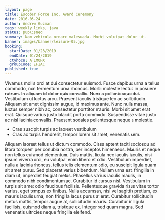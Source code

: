 ```yaml
---
layout: page
title: Escobar Force Inc. Award Ceremony
date: 2016-05-24
author: Andrew Guzman
tags: weekly links, java
status: published
summary: Nam vehicula ornare malesuada. Morbi volutpat dolor ut.
banner: images/banner/leisure-05.jpg
booking:
  startDate: 01/23/2019
  endDate: 01/24/2019
  ctyhocn: ATLMOHX
  groupCode: EFIAC
published: true
---
```

Vivamus mollis orci at dui consectetur euismod. Fusce dapibus urna a tellus commodo, non fermentum urna rhoncus. Morbi molestie lectus in posuere rutrum. In aliquam id dolor quis convallis. Nunc a pellentesque dui. Vestibulum ut luctus arcu. Praesent iaculis tristique leo ac sollicitudin. Aliquam sit amet dignissim augue, id maximus ante. Nunc nulla massa, luctus semper nibh ac, consectetur porttitor mauris. Morbi sit amet erat erat. Quisque varius justo blandit porta commodo. Suspendisse vitae justo ac nisl lacinia convallis. Praesent sodales pellentesque neque a molestie.

* Cras suscipit turpis ac laoreet vestibulum
* Cras ac turpis hendrerit, tempor lorem sit amet, venenatis sem.

Aliquam laoreet tellus ut dictum commodo. Class aptent taciti sociosqu ad litora torquent per conubia nostra, per inceptos himenaeos. Mauris et neque non tellus euismod elementum. Duis mattis, ligula nec iaculis iaculis, nisi ipsum viverra orci, eu volutpat enim libero et odio. Vestibulum imperdiet, nulla a lacinia rhoncus, tellus felis elementum odio, eu suscipit ligula quam sit amet purus. Sed placerat varius bibendum. Nullam urna est, fringilla in diam ut, imperdiet feugiat metus. Phasellus varius iaculis mauris, in commodo nibh condimentum ac. Curabitur id cursus nisl. Vestibulum in turpis sit amet odio faucibus facilisis. Pellentesque gravida risus vitae tortor varius, eget tempus ex finibus. Nulla accumsan, nisi vel sagittis pretium, ex mauris iaculis urna, non fringilla lacus purus at erat. Curabitur sollicitudin metus mattis, tempor augue at, sollicitudin mauris. Curabitur in ligula facilisis, euismod diam a, tristique ex. Integer sed quam magna. Sed venenatis ultricies neque fringilla eleifend.
